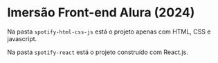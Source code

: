 # Imersão Front-end Alura (2024)

Na pasta `spotify-html-css-js` está o projeto apenas com HTML, CSS e javascript.

Na pasta `spotify-react` está o projeto construído com React.js.
